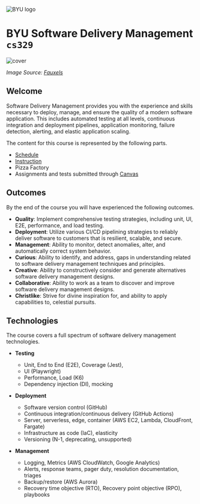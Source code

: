 ![BYU logo](https://github.com/devops329/devops/blob/main/byuLogo.png?raw=true)

# BYU **Software Delivery Management** `cs329`

![cover](https://github.com/devops329/devops/blob/main/devopscover.jpg?raw=true)

_Image Source: [Fauxels](https://www.pexels.com/photo/people-working-in-front-of-the-computer-3184357)_

## Welcome

Software Delivery Management provides you with the experience and skills necessary to deploy, manage, and ensure the quality of a modern software application. This includes automated testing at all levels, continuous integration and deployment pipelines, application monitoring, failure detection, alerting, and elastic application scaling.

The content for this course is represented by the following parts.

- [Schedule](https://github.com/devops329/devops/blob/main/schedule/schedule.md)
- [Instruction](https://github.com/devops329/devops/blob/main/instruction/modules.md#readme)
- Pizza Factory
- Assignments and tests submitted through [Canvas](https://byu.instructure.com)

## Outcomes

By the end of the course you will have experienced the following outcomes.

- **Quality**: Implement comprehensive testing strategies, including unit, UI, E2E, performance, and load testing.
- **Deployment**: Utilize various CI/CD pipelining strategies to reliably deliver software to customers that is resilient, scalable, and secure.
- **Management**: Ability to monitor, detect anomalies, alter, and automatically correct system behavior.
- **Curious**: Ability to identify, and address, gaps in understanding related to software delivery management techniques and principles.
- **Creative**: Ability to constructively consider and generate alternatives software delivery management designs.
- **Collaborative**: Ability to work as a team to discover and improve software delivery management designs.
- **Christlike**: Strive for divine inspiration for, and ability to apply capabilities to, celestial pursuits.

## Technologies

The course covers a full spectrum of software delivery management technologies.

- **Testing**

  - Unit, End to End (E2E), Coverage (Jest),
  - UI (Playwright)
  - Performance, Load (K6)
  - Dependency injection (DI), mocking

- **Deployment**

  - Software version control (GitHub)
  - Continuous integration/continuous delivery (GitHub Actions)
  - Server, serverless, edge, container (AWS EC2, Lambda, CloudFront, Fargate)
  - Infrastructure as code (IaC), elasticity
  - Versioning (N-1, deprecating, unsupported)

- **Management**
  - Logging, Metrics (AWS CloudWatch, Google Analytics)
  - Alerts, response teams, pager duty, resolution documentation, triages
  - Backup/restore (AWS Aurora)
  - Recovery time objective (RTO), Recovery point objective (RPO), playbooks
